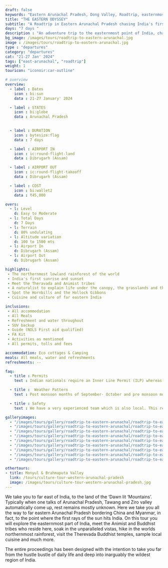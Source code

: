 ```yaml
---
draft: false
keywords: "Eastern Arunachal Pradesh, Dong Valley, Roadtrip, easternmost point of India"
title: "THE EASTERN ODYSSEY"
subtitle: "A Roadtrip in Eastern Arunachal Pradesh chasing India's first sunrise"
days: "7 days "
description : "An adventure trip to the easternmost point of India, chasing India's first sunrise."
bg_image: /images/tours/roadtrip-to-eastern-arunachal.jpg
image : /images/tours/roadtrip-to-eastern-arunachal.jpg
type : "departures"
category: "departures"
cat: "21-27 Jan' 2024"
tags: ["east-arunachal", "roadtrip"]
weight: 1 
touricon: "iconoir:car-outline"

# overview
overview:
  - label : Dates
    icon : bi:sun
    data : 21-27 January' 2024

  - label : STATES
    icon : bi:globe
    data : Arunachal Pradesh 

    
  - label : DURATION
    icon : bytesize:flag
    data : 7 days

  - label : AIRPORT IN
    icon : ic:round-flight-land
    data : Dibrugarh (Assam)

  - label : AIRPORT OUT
    icon : ic:round-flight-takeoff
    data : Dibrugarh (Assam)

  - label : COST
    icon : bi:wallet2
    data : ₹45,000

overs:
  - l: Level 
    d: Easy to Moderate
  - l: Total Days 
    d: 7 Days
  - l: Terrain 
    d: 80% undulating
  - l: Altitude variation 
    d: 100 to 1500 mts
  - l: Airport In 
    d: Dibrugarh (Assam)
  - l: Airport Out 
    d: Dibrugarh (Assam) 

highlights:
 - The northernmost lowland rainforest of the world
 - India's first sunrise and sunset
 - Meet the Theravada and Animist tribes
 - A naturalist to explain life under the canopy, the grasslands and the riverine areas
 - Spot the Hornbills and the Hollock Gibbons
 - Cuisine and culture of far eastern India

inclusions:
 - All accommodation
 - All Meals
 - Refreshment and water throughout
 - SUV backup 
 - Guide (NOLS First aid qualified)
 - FA Kit
 - Activities as mentioned
 - All permits, tolls and fees

accommodation: Eco cottages & Camping
meals: All meals, water and refreshments
refreshments: -- 

faq:
  - title : Permits
    text : Indian nationals require an Inner Line Permit (ILP) whereas foreign nationals require a Restricted Area Permit (RAP / PAP). These have a govt. charge attached to them. Rest assured we take care of the arrangements.

  - title :  Weather Pattern
    text : Post monsoon months of September- October and pre monsoon months of March-April are very pleasant with blue skies and a fair days. Peak winters are from November to February with the mercury coming down below 15 C in the nights, where as the days are quite pleasant.

  - title : Safety
    text : We have a very experienced team which is also local. This reflects in the overall safety of our tours. Rest assured your guides know where extra attention is required and when. All our routes are well known to us, we know where the nearest medical facilities are, we know whom to contact if in case of an emergency, we know all the alternate routes in case of road blockages. We have CASEVAC protocols in place to streamline the process in case of emergencies. You can rest easy knowing that in the outdoors in general and this region in particular you are in safe hands with us.

galleryimages:
  - "/images/tours/gallery/roadtrip-to-eastern-arunachal/roadtrip-to-eastern-arunachal1.jpg"
  - "/images/tours/gallery/roadtrip-to-eastern-arunachal/roadtrip-to-eastern-arunachal2.jpg"
  - "/images/tours/gallery/roadtrip-to-eastern-arunachal/roadtrip-to-eastern-arunachal3.jpg"
  - "/images/tours/gallery/roadtrip-to-eastern-arunachal/roadtrip-to-eastern-arunachal4.jpg"
  - "/images/tours/gallery/roadtrip-to-eastern-arunachal/roadtrip-to-eastern-arunachal5.jpg"
  - "/images/tours/gallery/roadtrip-to-eastern-arunachal/roadtrip-to-eastern-arunachal6.jpg"
  - "/images/tours/gallery/roadtrip-to-eastern-arunachal/roadtrip-to-eastern-arunachal7.jpg"
  - "/images/tours/gallery/roadtrip-to-eastern-arunachal/roadtrip-to-eastern-arunachal8.jpg"
  - "/images/tours/gallery/roadtrip-to-eastern-arunachal/roadtrip-to-eastern-arunachal9.jpg"

othertours:
- title: Monyul & Brahmaputa Valley 
  link: /tours/culture-tour-western-arunachal-pradesh
  image: /images/tours/culture-tour-western-arunachal-pradesh.jpg  
---
```


 We take you to far east of India, to the land of the ‘Dawn lit ‘Mountains’. Typically when one talks of Arunachal Pradesh, Tawang and Ziro valley automatically come up, rest remains mostly unknown. Here we take you all the way to far eastern Arunachal Pradesh bordering China and Myanmar, in fact, to the point where the first rays of the sun hits India.
On this tour you will explore the easternmost part of India, meet the Animist and Buddhist tribes who reside here, soak in the unparalleled vistas, hike in the worlds northernmost rainforest, visit the Therevada Buddhist temples, sample local cuisine and much more.

The entire proceedings has been designed with the  intention to take you far from the hustle bustle of daily life and deep into inarguably the wildest region of India.